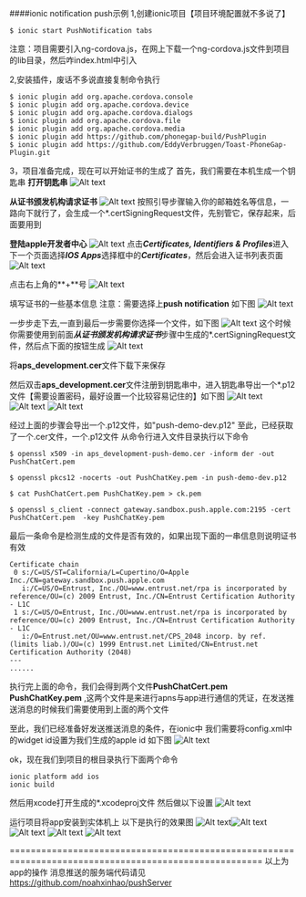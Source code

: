 ####ionic notification push示例
1,创建ionic项目【项目环境配置就不多说了】
```
$ ionic start PushNotification tabs
```
注意：项目需要引入ng-cordova.js，在网上下载一个ng-cordova.js文件到项目的lib目录，然后咋index.html中引入

2,安装插件，废话不多说直接复制命令执行
```
$ ionic plugin add org.apache.cordova.console
$ ionic plugin add org.apache.cordova.device
$ ionic plugin add org.apache.cordova.dialogs    
$ ionic plugin add org.apache.cordova.file
$ ionic plugin add org.apache.cordova.media
$ ionic plugin add https://github.com/phonegap-build/PushPlugin
$ ionic plugin add https://github.com/EddyVerbruggen/Toast-PhoneGap-Plugin.git
```

3，项目准备完成，现在可以开始证书的生成了
首先，我们需要在本机生成一个钥匙串
**打开钥匙串**
![Alt text](https://github.com/noahxinhao/PushNotification/blob/master/resources/img/30A017AA-4E53-40C6-B018-7DAAEF46FAA4.png)

**从证书颁发机构请求证书**
![Alt text](https://github.com/noahxinhao/PushNotification/blob/master/resources/img/56AE78CC-4DC4-4106-881B-FEDF3A106C7C.png)
按照引导步骤输入你的邮箱姓名等信息，一路向下就行了，会生成一个*.certSigningRequest文件，先别管它，保存起来，后面要用到

**登陆apple开发者中心**
![Alt text](https://github.com/noahxinhao/PushNotification/blob/master/resources/img/8E46A9BC-CD61-45D5-B42F-C7E70B15DA89.png)
点击***Certificates, Identifiers & Profiles***进入下一个页面选择***IOS Apps***选择框中的***Certificates***，然后会进入证书列表页面
![Alt text](https://github.com/noahxinhao/PushNotification/blob/master/resources/img/E57B87C9-503A-4D6A-BC06-5F27C8F68BBF.png)

点击右上角的**+**号
![Alt text](https://github.com/noahxinhao/PushNotification/blob/master/resources/img/6C50A3BD-6830-4C81-A736-7FEAE17D1E4A.png)

填写证书的一些基本信息
注意：需要选择上**push notification** 如下图
 ![Alt text](https://github.com/noahxinhao/PushNotification/blob/master/resources/img/583AC394-A030-417E-AB5E-9C78989489E6.png)


一步步走下去,一直到最后一步需要你选择一个文件，如下图
![Alt text](https://github.com/noahxinhao/PushNotification/blob/master/resources/img/40ECD93A-27FA-45D2-A522-797FCFC27B3E.png)
这个时候你需要使用到前面***从证书颁发机构请求证书***步骤中生成的*.certSigningRequest文件，然后点下面的按钮生成
![Alt text](https://github.com/noahxinhao/PushNotification/blob/master/resources/img/873A1E7C-B5AB-44BD-8F28-AB4D41B89818.png)

将**aps_development.cer**文件下载下来保存

然后双击**aps_development.cer**文件注册到钥匙串中，进入钥匙串导出一个*.p12文件【需要设置密码，最好设置一个比较容易记住的】如下图
![Alt text](https://github.com/noahxinhao/PushNotification/blob/master/resources/img/47F0CCA5-7237-457E-A38F-850095A719D9.png)
![Alt text](https://github.com/noahxinhao/PushNotification/blob/master/resources/img/DDC579AD-D126-469B-9699-607456FB453F.png)
![Alt text](https://github.com/noahxinhao/PushNotification/blob/master/resources/img/21D0C40D-4137-4BF4-A543-A38F3BD089D8.png)

经过上面的步骤会导出一个.p12文件，如"push-demo-dev.p12"
至此，已经获取了一个.cer文件，一个.p12文件
从命令行进入文件目录执行以下命令
```
$ openssl x509 -in aps_development-push-demo.cer -inform der -out PushChatCert.pem

$ openssl pkcs12 -nocerts -out PushChatKey.pem -in push-demo-dev.p12

$ cat PushChatCert.pem PushChatKey.pem > ck.pem

$ openssl s_client -connect gateway.sandbox.push.apple.com:2195 -cert PushChatCert.pem  -key PushChatKey.pem
```

最后一条命令是检测生成的文件是否有效的，如果出现下面的一串信息则说明证书有效
```
Certificate chain
 0 s:/C=US/ST=California/L=Cupertino/O=Apple Inc./CN=gateway.sandbox.push.apple.com
   i:/C=US/O=Entrust, Inc./OU=www.entrust.net/rpa is incorporated by reference/OU=(c) 2009 Entrust, Inc./CN=Entrust Certification Authority - L1C
 1 s:/C=US/O=Entrust, Inc./OU=www.entrust.net/rpa is incorporated by reference/OU=(c) 2009 Entrust, Inc./CN=Entrust Certification Authority - L1C
   i:/O=Entrust.net/OU=www.entrust.net/CPS_2048 incorp. by ref. (limits liab.)/OU=(c) 1999 Entrust.net Limited/CN=Entrust.net Certification Authority (2048)
---
......
```

执行完上面的命令，我们会得到两个文件**PushChatCert.pem** **PushChatKey.pem** ,这两个文件是来进行apns与app进行通信的凭证，在发送推送消息的时候我们需要使用到上面的两个文件

至此，我们已经准备好发送推送消息的条件，在ionic中 我们需要将config.xml中的widget id设置为我们生成的apple id 如下图
![Alt text](https://github.com/noahxinhao/PushNotification/blob/master/resources/img/6142372B-B6A7-48D5-8E9B-225358225DEB.png)

ok，现在我们到项目的根目录执行下面两个命令
```
ionic platform add ios
ionic build
```
然后用xcode打开生成的*.xcodeproj文件 然后做以下设置
![Alt text](https://github.com/noahxinhao/PushNotification/blob/master/resources/img/09744F61-8FB4-4945-969F-C69A203D61FD.png)

运行项目将app安装到实体机上
以下是执行的效果图
![Alt text](https://github.com/noahxinhao/PushNotification/blob/master/resources/img/IMG_1917.PNG)![Alt text](https://github.com/noahxinhao/PushNotification/blob/master/resources/img/IMG_1918.PNG)![Alt text](https://github.com/noahxinhao/PushNotification/blob/master/resources/img/IMG_1919.PNG)
![Alt text](https://github.com/noahxinhao/PushNotification/blob/master/resources/img/IMG_1921.PNG)
![Alt text](https://github.com/noahxinhao/PushNotification/blob/master/resources/img/IMG_1920.PNG)

======================================================================================================
以上为app的操作
消息推送的服务端代码请见
https://github.com/noahxinhao/pushServer


